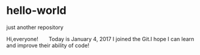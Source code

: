 # hello-world
just another repository


Hi,everyone!
       Today is January 4, 2017 I joined the Git.I hope I can learn and improve their ability of code!
